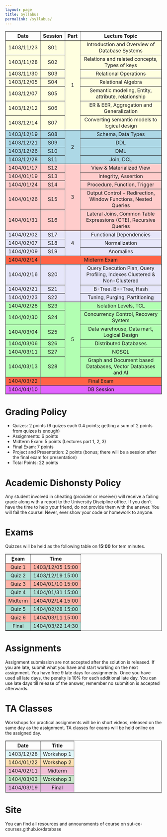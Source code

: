 ```yaml
---
layout: page
title: Syllabus
permalink: /syllabus/
---
```


<table border="1" style="width: 100%; text-align: center;">
    <tr>
        <th>Date</th>
        <th>Session</th>
        <th>Part</th>
        <th>Lecture Topic</th>
    </tr>
    <tr style="background-color: #ffffe0">
        <td>1403/11/23</td>
        <td>S01</td>
        <td rowspan="7">1</td>
        <td>Introduction and Overview of Database Systems</td>
    </tr>
    <tr style="background-color: #ffffe0">
        <td>1403/11/28</td>
        <td>S02</td>
        <td>Relations and related concepts, Types of keys</td>
    </tr>
    <tr style="background-color: #ffffe0">
        <td>1403/11/30</td>
        <td>S03</td>
        <td>Relational Operations</td>
    </tr>
    <tr style="background-color: #ffffe0">
        <td>1403/12/05</td>
        <td>S04</td>
        <td>Relational Algebra</td>
    </tr>
    <tr style="background-color: #ffffe0">
        <td>1403/12/07</td>
        <td>S05</td>
        <td>Semantic modeling, Entity, attribute, relationship</td>
    </tr>
    <tr style="background-color: #ffffe0">
        <td>1403/12/12</td>
        <td>S06</td>
        <td>ER & EER, Aggregation and Generalization</td>
    </tr>
    <tr style="background-color: #ffffe0">
        <td>1403/12/14</td>
        <td>S07</td>
        <td>Converting semantic models to logical design</td>
    </tr>
    <tr style="background-color: #add8e6">
        <td>1403/12/19</td>
        <td>S08</td>
        <td rowspan="4">2</td>
        <td>Schema, Data Types</td>
    </tr>
    <tr style="background-color: #add8e6">
        <td>1403/12/21</td>
        <td>S09</td>
        <td>DDL</td>
    </tr>
    <tr style="background-color: #add8e6">
        <td>1403/12/26</td>
        <td>S10</td>
        <td>DML</td>
    </tr>
    <tr style="background-color: #add8e6">
        <td>1403/12/28</td>
        <td>S11</td>
        <td>Join, DCL</td>
    </tr>
    <tr style="background-color: #ffcccb">
        <td>1404/01/17</td>
        <td>S12</td>
        <td rowspan="5">3</td>
        <td>View & Materialized View</td>
    </tr>
    <tr style="background-color: #ffcccb">
        <td>1404/01/19</td>
        <td>S13</td>
        <td>Integrity, Assertion</td>
    </tr>
    <tr style="background-color: #ffcccb">
        <td>1404/01/24</td>
        <td>S14</td>
        <td>Procedure, Function, Trigger</td>
    </tr>
    <tr style="background-color: #ffcccb">
        <td>1404/01/26</td>
        <td>S15</td>
        <td>Output Control + Redirection, Window Functions, Nested Queries</td>
    </tr>
    <tr style="background-color: #ffcccb">
        <td>1404/01/31</td>
        <td>S16</td>
        <td>Lateral Joins, Common Table Expressions (CTE), Recursive Queries</td>
    </tr>
    <tr style="background-color: #e6e6fa">
        <td>1404/02/02</td>
        <td>S17</td>
        <td rowspan="3">4</td>
        <td>Functional Dependencies</td>
    </tr>
    <tr style="background-color: #e6e6fa">
        <td>1404/02/07</td>
        <td>S18</td>
        <td>Normalization</td>
    </tr>
    <tr style="background-color: #e6e6fa">
        <td>1404/02/09</td>
        <td>S19</td>
        <td>Anomalies</td>
    </tr>
    <tr style="background-color: #ff6347">
        <td>1404/02/14</td>
        <td colspan="4" style="text-align: center;">Midterm Exam</td>
    </tr>
    <tr style="background-color: #e6e6fa">
        <td>1404/02/16</td>
        <td>S20</td>
        <td rowspan="3"></td>
        <td>Query Execution Plan, Query Profiling, Indexes Clustered & Non-Clustered</td>
    </tr>
    <tr style="background-color: #e6e6fa">
        <td>1404/02/21</td>
        <td>S21</td>
        <td>B-Tree، B+-Tree, Hash</td>
    </tr>
    <tr style="background-color: #e6e6fa">
        <td>1404/02/23</td>
        <td>S22</td>
        <td>Tuning, Purging, Partitioning</td>
    </tr>
    <tr style="background-color: #b2ffb2">
        <td>1404/02/28</td>
        <td>S23</td>
        <td rowspan="6">5</td>
        <td>Isolation Levels, TCL</td>
    </tr>
    <tr style="background-color: #b2ffb2">
        <td>1404/02/30</td>
        <td>S24</td>
        <td>Concurrency Control, Recovery System</td>
    </tr>
    <tr style="background-color: #b2ffb2">
        <td>1404/03/04</td>
        <td>S25</td>
        <td>Data warehouse, Data mart, Logical Design</td>
    </tr>
    <tr style="background-color: #b2ffb2">
        <td>1404/03/06</td>
        <td>S26</td>
        <td>Distributed Databases</td>
    </tr>
    <tr style="background-color: #b2ffb2">
        <td>1404/03/11</td>
        <td>S27</td>
        <td>NOSQL</td>
    </tr>
    <tr style="background-color: #b2ffb2">
        <td>1404/03/13</td>
        <td>S28</td>
        <td>Graph and Document based Databases, Vector Databases and AI</td>
    </tr>
    <tr style="background-color: #ff6347">
        <td>1404/03/22</td>
        <td colspan="4" style="text-align: center;">Final Exam</td>
    </tr>
    <tr style="background-color: #e163ff">
        <td>1404/04/10</td>
        <td colspan="4" style="text-align: center;">DB Session</td>
    </tr>
</table>



# Grading Policy
  * Quizes: 2 points (6 quizes each 0.4 points; getting a sum of 2 points from quizes is enough)
  * Assignments: 6 points
  * Midterm Exam: 5 points (Lectures part 1, 2, 3)
  * Final Exam: 7 points
  * Project and Presentation: 2 points (bonus; there will be a session after the final exam for presentation)
  * Total Points: 22 points

# Academic Dishonsty Policy
Any student involved in cheating (provider or receiver) will receive a failing grade along with a report to the University Discipline office. If you don't have the time to help your friend, do not provide them with the answer. You will fail the course! Never, ever show your code or homework to anyone. 

# Exams
Quizzes will be held as the following table on **15:00** for tem minutes. 

<table border="1" style="width: 100%; text-align: center;">
  <tr>
    <th>ٍExam</th>
    <th>Time</th>
  </tr>
  <tr style="background-color: #FFB2A6;">
    <td>Quiz 1</td>
    <td>1403/12/05 15:00</td>
  </tr>
  <tr style="background-color: #B2E0D6;">
    <td>Quiz 2</td>
    <td>1403/12/19 15:00</td>
  </tr>
  <tr style="background-color: #FFB2A6;">
    <td>Quiz 3</td>
    <td>1404/01/10 15:00</td>
  </tr>
  <tr style="background-color: #B2E0D6;">
    <td>Quiz 4</td>
    <td>1404/01/31 15:00</td>
  </tr>
  <tr style="background-color: #FFB2A6;">
    <td>Midterm</td>
    <td>1404/02/14 15:00</td>
  </tr>
  <tr style="background-color: #B2E0D6;">
    <td>Quiz 5</td>
    <td>1404/02/28 15:00</td>
  </tr>
  <tr style="background-color: #FFB2A6;">
    <td>Quiz 6</td>
    <td>1404/03/11 15:00</td>
  </tr>
  <tr style="background-color: #B2E0D6;">
    <td>Final</td>
    <td>1404/03/22 14:30</td>
  </tr>
</table>



# Assignments
Assignment submission are not accepted after the solution is released. If you are late, submit what you have and start working on the next assignment. You have free 9 late days for assignments. Once you have used all late days, the penalty is 10% for each additional late day. You can use late days till release of the answer, remember no submition is accepted afterwards.


# TA Classes
Workshops for practical assignments will be in short videos, released on the same day as the assignment. TA classes for exams will be held online on the assigned day.

<table border="1" style="width: 100%; text-align: center;">
  <tr>
    <th>Date</th>
    <th>Title</th>
  </tr>
  <tr style="background-color: #e0f7fa;">
    <td>1403/12/28</td>
    <td>Workshop 1</td>
  </tr>
  <tr style="background-color: #ffe0b2;">
    <td>1404/01/22</td>
    <td>Workshop 2</td>
  </tr>
  <tr style="background-color: #F1C0D5;">
    <td>1404/02/11</td>
    <td>Midterm</td>
  </tr>
  <tr style="background-color: #c8e6c9;">
    <td>1404/03/03</td>
    <td>Workshop 3</td>
  </tr>
  <tr style="background-color: #E6B7E0;">
    <td>1404/03/19</td>
    <td>Final</td>
  </tr>
</table>

# Site
You can find all resources and announsments of course on sut-ce-courses.github.io/database
